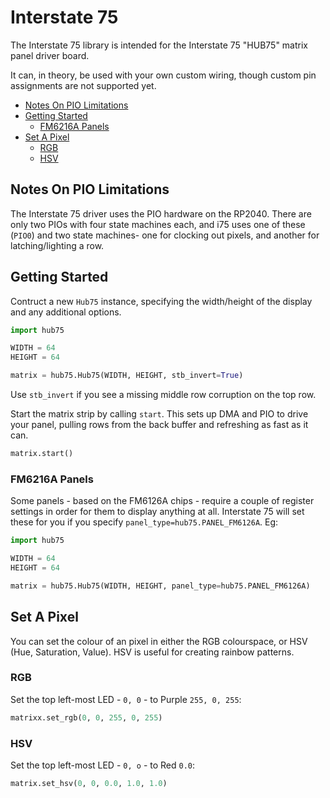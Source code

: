 # Interstate 75 <!-- omit in toc -->

The Interstate 75 library is intended for the Interstate 75 "HUB75" matrix panel driver board.

It can, in theory, be used with your own custom wiring, though custom pin assignments are not supported yet.

- [Notes On PIO Limitations](#notes-on-pio-limitations)
- [Getting Started](#getting-started)
  - [FM6216A Panels](#fm6216a-panels)
- [Set A Pixel](#set-a-pixel)
  - [RGB](#rgb)
  - [HSV](#hsv)

## Notes On PIO Limitations

The Interstate 75 driver uses the PIO hardware on the RP2040. There are only two PIOs with four state machines each, and i75 uses one of these (`PIO0`) and two state machines- one for clocking out pixels, and another for latching/lighting a row.

## Getting Started

Contruct a new `Hub75` instance, specifying the width/height of the display and any additional options.

```python
import hub75

WIDTH = 64
HEIGHT = 64

matrix = hub75.Hub75(WIDTH, HEIGHT, stb_invert=True)
```

Use `stb_invert` if you see a missing middle row corruption on the top row.

Start the matrix strip by calling `start`. This sets up DMA and PIO to drive your panel, pulling rows from the back buffer and refreshing as fast as it can.

```python
matrix.start()
```

### FM6216A Panels

Some panels - based on the FM6126A chips - require a couple of register settings in order for them to display anything at all. Interstate 75 will set these for you if you specify `panel_type=hub75.PANEL_FM6126A`. Eg:

```python
import hub75

WIDTH = 64
HEIGHT = 64

matrix = hub75.Hub75(WIDTH, HEIGHT, panel_type=hub75.PANEL_FM6126A)
```

## Set A Pixel

You can set the colour of an pixel in either the RGB colourspace, or HSV (Hue, Saturation, Value). HSV is useful for creating rainbow patterns.

### RGB

Set the top left-most LED - `0, 0` - to Purple `255, 0, 255`:

```python
matrixx.set_rgb(0, 0, 255, 0, 255)
```

### HSV

Set the top left-most LED - `0, o` - to Red `0.0`:

```python
matrix.set_hsv(0, 0, 0.0, 1.0, 1.0)
```
